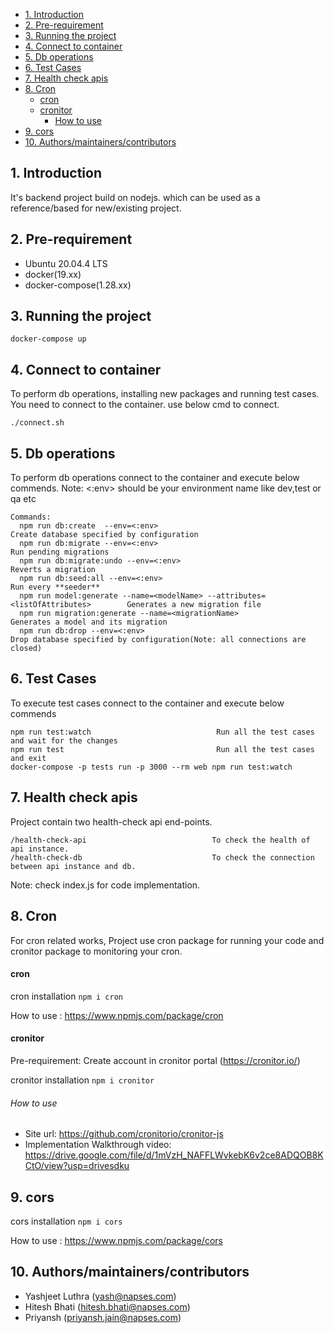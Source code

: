 - [1. Introduction](#1-introduction)
- [2. Pre-requirement](#2-pre-requirement)
- [3. Running the project](#3-running-the-project)
- [4. Connect to container](#4-connect-to-container)
- [5. Db operations](#5-db-operations)
- [6. Test Cases](#6-test-cases)
- [7. Health check apis](#7-health-check-apis)
- [8. Cron](#8-cron)
    - [cron](#cron)
    - [cronitor](#cronitor)
        - [How to use](#how-to-use)
- [9. cors](#9-cors)
- [10. Authors/maintainers/contributors](#10-authorsmaintainerscontributors)

## 1. Introduction

It's backend project build on nodejs. which can be used as a reference/based for new/existing project.

## 2. Pre-requirement

- Ubuntu 20.04.4 LTS
- docker(19.xx)
- docker-compose(1.28.xx)

## 3. Running the project

```
docker-compose up

```

## 4. Connect to container

To perform db operations, installing new packages and running test cases. You need to connect to the container.
use below cmd to connect.

```
./connect.sh
```

## 5. Db operations

To perform db operations connect to the container and execute below commends.
Note: <:env> should be your environment name like dev,test or qa etc

```
Commands:
  npm run db:create  --env=<:env>                                                  Create database specified by configuration
  npm run db:migrate --env=<:env>                                                  Run pending migrations
  npm run db:migrate:undo --env=<:env>                                             Reverts a migration
  npm run db:seed:all --env=<:env>                                                 Run every **seeder**
  npm run model:generate --name=<modelName> --attributes=<listOfAttributes>        Generates a new migration file
  npm run migration:generate --name=<migrationName>                                Generates a model and its migration
  npm run db:drop --env=<:env>                                                     Drop database specified by configuration(Note: all connections are closed)

```

## 6. Test Cases

To execute test cases connect to the container and execute below commends

```
npm run test:watch                            Run all the test cases and wait for the changes
npm run test                                  Run all the test cases and exit
docker-compose -p tests run -p 3000 --rm web npm run test:watch
```

## 7. Health check apis

Project contain two health-check api end-points.

```
/health-check-api                            To check the health of api instance.
/health-check-db                             To check the connection between api instance and db.

```

Note: check index.js for code implementation.

## 8. Cron

For cron related works, Project use cron package for running your code and cronitor package to monitoring your cron.

#### cron

cron installation `npm i cron`

How to use : <https://www.npmjs.com/package/cron>

#### cronitor

Pre-requirement: Create account in cronitor portal (<https://cronitor.io/>)

cronitor installation `npm i cronitor`

###### How to use

- Site url: https://github.com/cronitorio/cronitor-js
- Implementation Walkthrough video: https://drive.google.com/file/d/1mVzH_NAFFLWvkebK6v2ce8ADQOB8KCtO/view?usp=drivesdku

## 9. cors

cors installation `npm i cors`

How to use : <https://www.npmjs.com/package/cors>

## 10. Authors/maintainers/contributors

- Yashjeet Luthra (yash@napses.com)
- Hitesh Bhati (hitesh.bhati@napses.com)
- Priyansh (priyansh.jain@napses.com)
